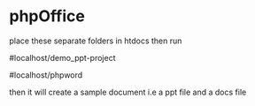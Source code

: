 # phpOffice

place these separate folders in htdocs then run

#localhost/demo_ppt-project

#localhost/phpword

then it will create a sample document i.e a ppt file and a docs file